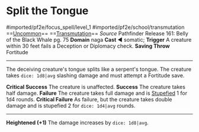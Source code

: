 # Split the Tongue
#imported/pf2e/focus_spell/level_1 #imported/pf2e/school/transmutation 
==[Uncommon](uncommon.md)== ==[Transmutation](transmutation.md)==
*Source* Pathfinder Release 161: Belly of the Black Whale pg. 75
**Domain** naga
**Cast** ◄ somatic; **Trigger** A creature within 30 feet fails a Deception or Diplomacy check.
**Saving Throw** Fortitude

---
The deceiving creature's tongue splits like a serpent's tongue. The creature takes `dice: 1d8|avg` slashing damage and must attempt a Fortitude save.

**Critical Success** The creature is unaffected.
**Success** The creature takes half damage.
**Failure** The creature takes full damage and is [Stupefied](../../../Conditions/Stupefied.md) 1 for 1d4 rounds.
**Critical Failure** As failure, but the creature takes double damage and is stupefied 2 for `dice: 1d4|avg` rounds.

<hr>

**Heightened (+1)** The damage increases by `dice: 1d8|avg`.